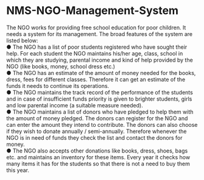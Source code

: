 # NMS-NGO-Management-System
The NGO works for providing free school education for poor children. It needs a system for its management. The broad features of the system are listed below:</br>
● The NGO has a list of poor students registered who have sought their help. For each student the NGO maintains his/her age, class, school in which they are studying, parental income and kind of help provided by the NGO (like books, money, school dress etc.)</br>
● The NGO has an estimate of the amount of money needed for the books, dress, fees for different classes. Therefore it can get an estimate of the funds it needs to continue its operations.</br>
● The NGO maintains the track record of the performance of the students and in case of insufficient funds priority is given to brighter students, girls and low parental income (a suitable measure needed).</br>
● The NGO maintains a list of donors who have pledged to help them with the amount of money pledged. The donors can register for the NGO and can enter the amount they intend to contribute. The donors can also choose if they wish to donate annually / semi-annually. Therefore whenever the NGO is in need of funds they check the list and contact the donors for money.</br>
● The NGO also accepts other donations like books, dress, shoes, bags etc. and maintains an inventory for these items. Every year it checks how many items it has for the students so that there is not a need to buy them this year.</br>

